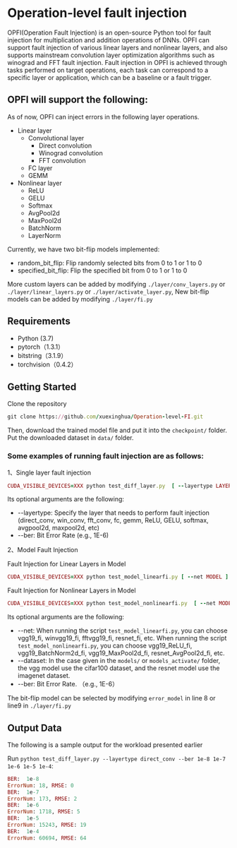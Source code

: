 # Operation-level fault injection
OPFI(Operation Fault Injection) is an open-source Python tool for fault injection for multiplication and addition operations of DNNs. OPFI can support fault injection of various linear layers and nonlinear layers, and also supports mainstream convolution layer optimization algorithms such as winograd and FFT fault injection. Fault injection in OPFI is achieved through tasks performed on target operations, each task can correspond to a specific layer or application, which can be a baseline or a fault trigger.

## OPFI will support the following:
As of now, OPFI can inject errors in the following layer operations.
* Linear layer
  * Convolutional layer
    * Direct convolution
    * Winograd convolution
    * FFT convolution
  * FC layer
  * GEMM
* Nonlinear layer
  * ReLU
  * GELU
  * Softmax
  * AvgPool2d
  * MaxPool2d
  * BatchNorm
  * LayerNorm
  
Currently, we have two bit-flip models implemented:
* random_bit_flip: Flip randomly selected bits from 0 to 1 or 1 to 0
* specified_bit_flip: Flip the specified bit from 0 to 1 or 1 to 0

More custom layers can be added by modifying ```./layer/conv_layers.py``` or ```./layer/linear_layers.py``` or ```./layer/activate_layer.py```, New bit-flip models can be added by modifying ```./layer/fi.py```
## Requirements
* Python (3.7)
* pytorch（1.3.1）
* bitstring（3.1.9）
* torchvision（0.4.2）
## Getting Started
Clone the repository
```ruby
git clone https://github.com/xuexinghua/Operation-level-FI.git
```

Then, download the trained model file and put it into the ```checkpoint/``` folder. Put the downloaded dataset in  ```data/``` folder. 

### Some examples of running fault injection are as follows:
1、Single layer fault injection

```ruby
CUDA_VISIBLE_DEVICES=XXX python test_diff_layer.py  [ --layertype LAYERTYPE ] [ --ber BITERRORRATE ]
```

Its optional arguments are the following:
* --layertype: Specify the layer that needs to perform fault injection (direct_conv, win_conv, fft_conv, fc, gemm, ReLU, GELU, softmax, avgpool2d, maxpool2d, etc)
* --ber: Bit Error Rate (e.g., 1E-6)

2、Model Fault Injection

Fault Injection for Linear Layers in Model
```ruby
CUDA_VISIBLE_DEVICES=XXX python test_model_linearfi.py [ --net MODEL ] [ --dataset DATASET ] [ --ber BITERRORRATE ]
```

Fault Injection for Nonlinear Layers in Model
```ruby
CUDA_VISIBLE_DEVICES=XXX python test_model_nonlinearfi.py  [ --net MODEL ] [ --dataset DATASET ] [ --ber BITERRORRATE ]
```

Its optional arguments are the following:
* --net: When running the script ```test_model_linearfi.py```, you can choose vgg19_fi, winvgg19_fi, fftvgg19_fi, resnet_fi, etc. When running the script ```test_model_nonlinearfi.py```, you can choose vgg19_ReLU_fi, vgg19_BatchNorm2d_fi, vgg19_MaxPool2d_fi, resnet_AvgPool2d_fi, etc.
* --dataset: In the case given in the ```models/``` or ```models_activate/``` folder, the vgg model use the cifar100 dataset, and the resnet model use the imagenet dataset.
* --ber: Bit Error Rate. （e.g., 1E-6）

The bit-flip model can be selected by modifying ```error_model``` in line 8 or line9 in ```./layer/fi.py```

## Output Data
The following is a sample output for the workload presented earlier

Run ```python test_diff_layer.py --layertype direct_conv --ber 1e-8 1e-7 1e-6 1e-5 1e-4```:
```ruby
BER:  1e-8
ErrorNum: 18, RMSE: 0
BER:  1e-7
ErrorNum: 173, RMSE: 2
BER:  1e-6
ErrorNum: 1718, RMSE: 5
BER:  1e-5
ErrorNum: 15243, RMSE: 19
BER:  1e-4
ErrorNum: 60694, RMSE: 64
```
